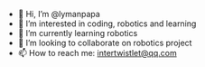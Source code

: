 - 👋 Hi, I’m @lymanpapa
- 👀 I’m interested in coding, robotics and learning
- 🌱 I’m currently learning robotics
- 💞️ I’m looking to collaborate on robotics project
- 📫 How to reach me: intertwistlet@qq.com

<!---
lymanpapa/lymanpapa is a ✨ special ✨ repository because its `README.md` (this file) appears on your GitHub profile.
You can click the Preview link to take a look at your changes.
--->
